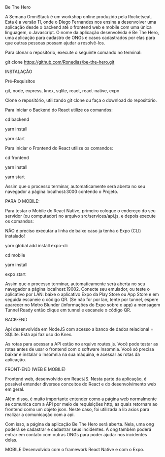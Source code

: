 Be The Hero

A Semana OmniStack é um workshop online produzido pela Rocketseat. Esta é a versão 11, onde o Diego Fernandes nos ensina a desenvolver uma aplicação desde o backend até o frontend web e mobile com uma única linguagem, o Javascript. O nome da aplicação desenvolvida é Be The Hero, uma aplicação para cadastro de ONGs e casos cadastrados por elas para que outras pessoas possam ajudar a resolvê-los.

Para clonar o repositório, execute o seguinte comando no terminal:

git clone https://github.com/Ronedias/be-the-hero.git

INSTALAÇÂO

Pré-Requisitos

git, node, express, knex, sqlite, react, react-native, expo

Clone o repositório, utilizando git clone ou faça o download do repositório.

Para iniciar o Backend do React utilize os comandos: 

cd backend 

yarn install 

yarn start

Para iniciar o Frontend do React utilize os comandos: 

cd frontend 

yarn install 

yarn start

Assim que o processo terminar, automaticamente será aberta no seu navegador a página localhost:3000 contendo o Projeto.

PARA O MOBILE:

Para testar o Mobile do React Native, primeiro coloque o endereço do seu servidor (ou computador) no arquivo src/services/api.js, e depois execute os comandos:

NÃO é preciso executar a linha de baixo caso ja tenha o Expo (CLI) instalado!

yarn global add install expo-cli

cd mobile 

yarn install 

expo start

Assim que o processo terminar, automaticamente será aberta no seu navegador a página localhost:19002. Conecte seu emulador, ou teste o aplicativo por LAN: baixe o aplicativo Expo da Play Store ou App Store e em seguida escaneie o código QR. (Se não for por lan, tente por tunnel, espere aparecer no Metro Blunder (informações do Expo sobre o app) a mensagem Tunnel Ready então clique em tunnel e escaneie o código QR.

BACK-END

Api desenvolvida em NodeJS com acesso a banco de dados relacional = SQLite. Esta api faz uso do Knex.

As rotas para acessar a API estão no arquivo routes.js. Você pode testar as rotas antes de usar o frontend com o software Insomnia. Você só precisa baixar e instalar o Insomnia na sua máquina, e acessar as rotas da aplicação.

FRONT-END (WEB E MOBILE)

Frontend web, desenvolvido em ReactJS. Nesta parte da aplicação, é possível entender diversos conceitos do React e do desenvolvimento web em geral.

Além disso, é muito importante entender como a página web normalmente se comunica com a API por meio de requisições http, as quais retornam ao frontend como um objeto json. Neste caso, foi utilizada a lib axios para realizar a comunicação com a api.

Com isso, a página da aplicação Be The Hero será aberta. Nela, uma ong poderá se cadastrar e cadastrar seus incidentes. A ong também poderá entrar em contato com outras ONGs para poder ajudar nos incidentes delas.

MOBILE
Desenvolvido com o framework React Native e com o Expo.


